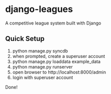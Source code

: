 django-leagues
==============

A competitive league system built with Django

Quick Setup
-----------
1. python manage.py syncdb
2. when prompted, create a superuser account
3. python manage.py loaddata example_data
4. python manage.py runserver
5. open browser to http://localhost:8000/admin
6. login with superuser account

Done!